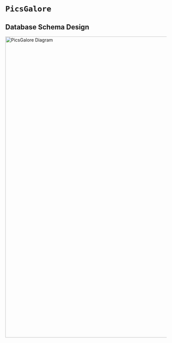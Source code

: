 # `PicsGalore`

## Database Schema Design
<img width="962" height="938" alt="PicsGalore Diagram" src="https://github.com/user-attachments/assets/653e6178-2f8a-41ab-9a03-ed7a3892e180" />

